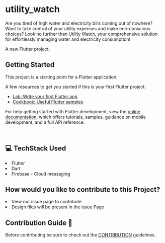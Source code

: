 # utility_watch
Are you tired of high water and electricity bills coming out of nowhere? Want to take control of your utility expenses and make eco-conscious choices? Look no further than Utility Watch, your comprehensive solution for effortlessly managing water and electricity consumption!

A new Flutter project.

## Getting Started

This project is a starting point for a Flutter application.

A few resources to get you started if this is your first Flutter project:

- [Lab: Write your first Flutter app](https://docs.flutter.dev/get-started/codelab)
- [Cookbook: Useful Flutter samples](https://docs.flutter.dev/cookbook)

For help getting started with Flutter development, view the
[online documentation](https://docs.flutter.dev/), which offers tutorials,
samples, guidance on mobile development, and a full API reference.

<br />

## 💻 TechStack Used

<li>Flutter</li>
<li>Dart</li>
<li>Firebase - Cloud messaging</li>

## How would you like to contribute to this Project?
<li>View our issue page to contribute</li>
<li>Design files will be present in the issue Page</li>

## Contribution Guide 🤠
Before contributing be sure to check out the [CONTRIBUTION](CONTRIBUTING.md) guidelines.


